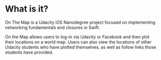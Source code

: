 What is it?
===========

On The Map is a Udacity iOS Nanodegree project focused on implementing networking fundamentals and closures in Swift.

On the Map allows users to log-in via Udacity or Facebook and then plot their locations on a world map.  Users can also view the locations of other Udacity students who have plotted themselves, as well as follow links those students have provided.